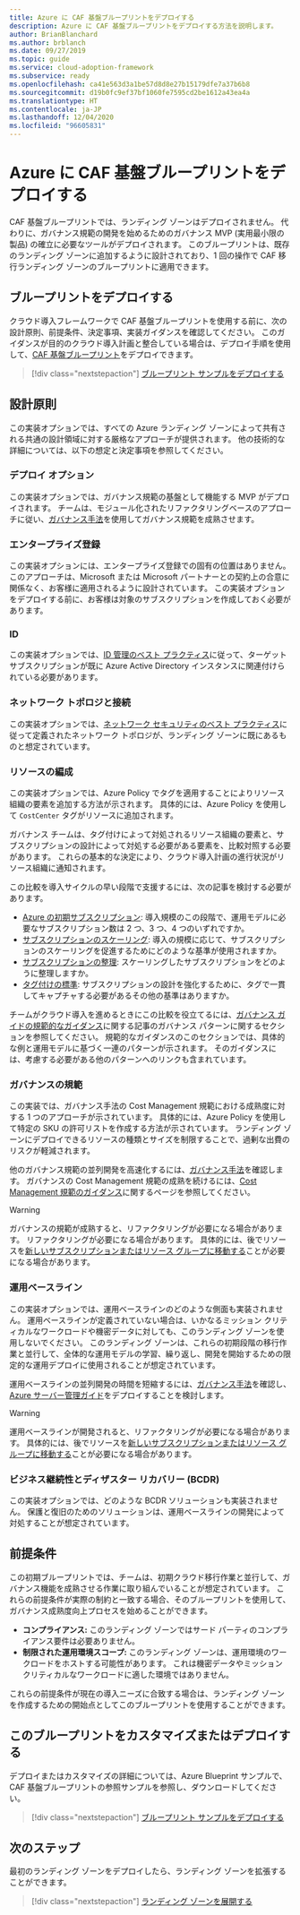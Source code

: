 ```yaml
---
title: Azure に CAF 基盤ブループリントをデプロイする
description: Azure に CAF 基盤ブループリントをデプロイする方法を説明します。
author: BrianBlanchard
ms.author: brblanch
ms.date: 09/27/2019
ms.topic: guide
ms.service: cloud-adoption-framework
ms.subservice: ready
ms.openlocfilehash: ca41e563d3a1be57d8d8e27b15179dfe7a37b6b8
ms.sourcegitcommit: d19b0fc9ef37bf1060fe7595cd2be1612a43ea4a
ms.translationtype: HT
ms.contentlocale: ja-JP
ms.lasthandoff: 12/04/2020
ms.locfileid: "96605831"
---
```

<!-- docutune:ignore "CAF Foundation blueprint" -->

# <a name="deploy-a-caf-foundation-blueprint-in-azure"></a>Azure に CAF 基盤ブループリントをデプロイする

CAF 基盤ブループリントでは、ランディング ゾーンはデプロイされません。 代わりに、ガバナンス規範の開発を始めるためのガバナンス MVP (実用最小限の製品) の確立に必要なツールがデプロイされます。 このブループリントは、既存のランディング ゾーンに追加するように設計されており、1 回の操作で CAF 移行ランディング ゾーンのブループリントに適用できます。

## <a name="deploy-the-blueprint"></a>ブループリントをデプロイする

クラウド導入フレームワークで CAF 基盤ブループリントを使用する前に、次の設計原則、前提条件、決定事項、実装ガイダンスを確認してください。 このガイダンスが目的のクラウド導入計画と整合している場合は、デプロイ手順を使用して、[CAF 基盤ブループリント](/azure/governance/blueprints/samples/caf-foundation)をデプロイできます。

> [!div class="nextstepaction"]
> [ブループリント サンプルをデプロイする](/azure/governance/blueprints/samples/caf-foundation/deploy)

## <a name="design-principles"></a>設計原則

この実装オプションでは、すべての Azure ランディング ゾーンによって共有される共通の設計領域に対する厳格なアプローチが提供されます。 他の技術的な詳細については、以下の想定と決定事項を参照してください。

### <a name="deployment-options"></a>デプロイ オプション

この実装オプションでは、ガバナンス規範の基盤として機能する MVP がデプロイされます。 チームは、モジュール化されたリファクタリングベースのアプローチに従い、[ガバナンス手法](../../govern/index.md)を使用してガバナンス規範を成熟させます。

### <a name="enterprise-enrollment"></a>エンタープライズ登録

この実装オプションには、エンタープライズ登録での固有の位置はありません。 このアプローチは、Microsoft または Microsoft パートナーとの契約上の合意に関係なく、お客様に適用されるように設計されています。 この実装オプションをデプロイする前に、お客様は対象のサブスクリプションを作成しておく必要があります。

### <a name="identity"></a>ID

この実装オプションでは、[ID 管理のベスト プラクティス](/azure/security/fundamentals/identity-management-best-practices?toc=/azure/cloud-adoption-framework/toc.json&bc=/azure/cloud-adoption-framework/_bread/toc.json)に従って、ターゲット サブスクリプションが既に Azure Active Directory インスタンスに関連付けられている必要があります。

### <a name="network-topology-and-connectivity"></a>ネットワーク トポロジと接続

この実装オプションでは、[ネットワーク セキュリティのベスト プラクティス](/azure/security/fundamentals/network-best-practices?toc=/azure/cloud-adoption-framework/toc.json&bc=/azure/cloud-adoption-framework/_bread/toc.json)に従って定義されたネットワーク トポロジが、ランディング ゾーンに既にあるものと想定されています。

### <a name="resource-organization"></a>リソースの編成

この実装オプションでは、Azure Policy でタグを適用することによりリソース組織の要素を追加する方法が示されます。 具体的には、Azure Policy を使用して `CostCenter` タグがリソースに追加されます。

ガバナンス チームは、タグ付けによって対処されるリソース組織の要素と、サブスクリプションの設計によって対処する必要がある要素を、比較対照する必要があります。 これらの基本的な決定により、クラウド導入計画の進行状況がリソース組織に通知されます。

この比較を導入サイクルの早い段階で支援するには、次の記事を検討する必要があります。

- [Azure の初期サブスクリプション](../azure-best-practices/initial-subscriptions.md): 導入規模のこの段階で、運用モデルに必要なサブスクリプション数は 2 つ、3 つ、4 つのいずれですか。
- [サブスクリプションのスケーリング](../azure-best-practices/scale-subscriptions.md): 導入の規模に応じて、サブスクリプションのスケーリングを促進するためにどのような基準が使用されますか。
- [サブスクリプションの整理](../azure-best-practices/organize-subscriptions.md): スケーリングしたサブスクリプションをどのように整理しますか。
- [タグ付けの標準](../azure-best-practices/resource-tagging.md): サブスクリプションの設計を強化するために、タグで一貫してキャプチャする必要があるその他の基準はありますか。

チームがクラウド導入を進めるときにこの比較を役立てるには、[ガバナンス ガイドの規範的なガイダンス](../../govern/guides/complex/prescriptive-guidance.md#application-of-governance-defined-patterns)に関する記事のガバナンス パターンに関するセクションを参照してください。 規範的なガイダンスのこのセクションでは、具体的な例と運用モデルに基づく一連のパターンが示されます。 そのガイダンスには、考慮する必要がある他のパターンへのリンクも含まれています。

### <a name="governance-disciplines"></a>ガバナンスの規範

この実装では、ガバナンス手法の Cost Management 規範における成熟度に対する 1 つのアプローチが示されています。 具体的には、Azure Policy を使用して特定の SKU の許可リストを作成する方法が示されています。 ランディング ゾーンにデプロイできるリソースの種類とサイズを制限することで、過剰な出費のリスクが軽減されます。

他のガバナンス規範の並列開発を高速化するには、[ガバナンス手法](../../govern/index.md)を確認します。 ガバナンスの Cost Management 規範の成熟を続けるには、[Cost Management 規範のガイダンス](../../govern/guides/complex/cost-management-improvement.md#incremental-improvement-of-best-practices)に関するページを参照してください。

> [!WARNING]
> ガバナンスの規範が成熟すると、リファクタリングが必要になる場合があります。 リファクタリングが必要になる場合があります。 具体的には、後でリソースを[新しいサブスクリプションまたはリソース グループに移動する](/azure/azure-resource-manager/management/move-resource-group-and-subscription?toc=/azure/cloud-adoption-framework/toc.json&bc=/azure/cloud-adoption-framework/_bread/toc.json)ことが必要になる場合があります。

### <a name="operations-baseline"></a>運用ベースライン

この実装オプションでは、運用ベースラインのどのような側面も実装されません。 運用ベースラインが定義されていない場合は、いかなるミッション クリティカルなワークロードや機密データに対しても、このランディング ゾーンを使用しないでください。 このランディング ゾーンは、これらの初期段階の移行作業と並行して、全体的な運用モデルの学習、繰り返し、開発を開始するための限定的な運用デプロイに使用されることが想定されています。

運用ベースラインの並列開発の時間を短縮するには、[ガバナンス手法](../../manage/index.md)を確認し、[Azure サーバー管理ガイド](../../manage/azure-server-management/index.md)をデプロイすることを検討します。

> [!WARNING]
> 運用ベースラインが開発されると、リファクタリングが必要になる場合があります。 具体的には、後でリソースを[新しいサブスクリプションまたはリソース グループに移動する](/azure/azure-resource-manager/management/move-resource-group-and-subscription?toc=/azure/cloud-adoption-framework/toc.json&bc=/azure/cloud-adoption-framework/_bread/toc.json)ことが必要になる場合があります。

### <a name="business-continuity-and-disaster-recovery-bcdr"></a>ビジネス継続性とディザスター リカバリー (BCDR)

この実装オプションでは、どのような BCDR ソリューションも実装されません。 保護と復旧のためのソリューションは、運用ベースラインの開発によって対処することが想定されています。

## <a name="assumptions"></a>前提条件

この初期ブループリントでは、チームは、初期クラウド移行作業と並行して、ガバナンス機能を成熟させる作業に取り組んでいることが想定されています。 これらの前提条件が実際の制約と一致する場合、そのブループリントを使用して、ガバナンス成熟度向上プロセスを始めることができます。

- **コンプライアンス:** このランディング ゾーンではサード パーティのコンプライアンス要件は必要ありません。
- **制限された運用環境スコープ:** このランディング ゾーンは、運用環境のワークロードをホストする可能性があります。 これは機密データやミッション クリティカルなワークロードに適した環境ではありません。

これらの前提条件が現在の導入ニーズに合致する場合は、ランディング ゾーンを作成するための開始点としてこのブループリントを使用することができます。

## <a name="customize-or-deploy-this-blueprint"></a>このブループリントをカスタマイズまたはデプロイする

デプロイまたはカスタマイズの詳細については、Azure Blueprint サンプルで、CAF 基盤ブループリントの参照サンプルを参照し、ダウンロードしてください。

> [!div class="nextstepaction"]
> [ブループリント サンプルをデプロイする](/azure/governance/blueprints/samples/caf-foundation/deploy)

## <a name="next-steps"></a>次のステップ

最初のランディング ゾーンをデプロイしたら、ランディング ゾーンを拡張することができます。

> [!div class="nextstepaction"]
> [ランディング ゾーンを展開する](../considerations/index.md)
